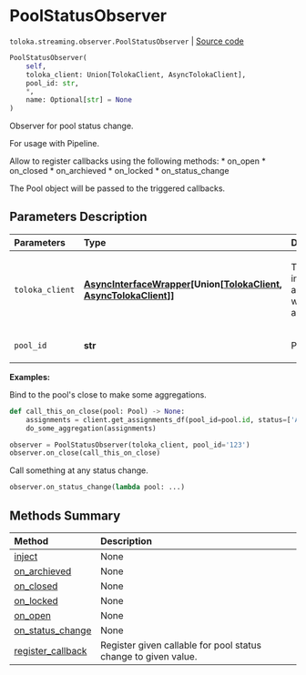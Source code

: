 # PoolStatusObserver
`toloka.streaming.observer.PoolStatusObserver` | [Source code](https://github.com/Toloka/toloka-kit/blob/v1.1.1/src/streaming/observer.py#L151)

```python
PoolStatusObserver(
    self,
    toloka_client: Union[TolokaClient, AsyncTolokaClient],
    pool_id: str,
    *,
    name: Optional[str] = None
)
```

Observer for pool status change.


For usage with Pipeline.

Allow to register callbacks using the following methods:
    * on_open
    * on_closed
    * on_archieved
    * on_locked
    * on_status_change

The Pool object will be passed to the triggered callbacks.

## Parameters Description

| Parameters | Type | Description |
| :----------| :----| :-----------|
`toloka_client`|**[AsyncInterfaceWrapper](toloka.util.async_utils.AsyncInterfaceWrapper.md)\[Union\[[TolokaClient](toloka.client.TolokaClient.md), [AsyncTolokaClient](toloka.async_client.client.AsyncTolokaClient.md)\]\]**|<p>TolokaClient instance or async wrapper around it.</p>
`pool_id`|**str**|<p>Pool ID.</p>

**Examples:**

Bind to the pool's close to make some aggregations.

```python
def call_this_on_close(pool: Pool) -> None:
    assignments = client.get_assignments_df(pool_id=pool.id, status=['APPROVED'])
    do_some_aggregation(assignments)

observer = PoolStatusObserver(toloka_client, pool_id='123')
observer.on_close(call_this_on_close)
```

Call something at any status change.

```python
observer.on_status_change(lambda pool: ...)
```
## Methods Summary

| Method | Description |
| :------| :-----------|
[inject](toloka.streaming.observer.PoolStatusObserver.inject.md)| None
[on_archieved](toloka.streaming.observer.PoolStatusObserver.on_archieved.md)| None
[on_closed](toloka.streaming.observer.PoolStatusObserver.on_closed.md)| None
[on_locked](toloka.streaming.observer.PoolStatusObserver.on_locked.md)| None
[on_open](toloka.streaming.observer.PoolStatusObserver.on_open.md)| None
[on_status_change](toloka.streaming.observer.PoolStatusObserver.on_status_change.md)| None
[register_callback](toloka.streaming.observer.PoolStatusObserver.register_callback.md)| Register given callable for pool status change to given value.
